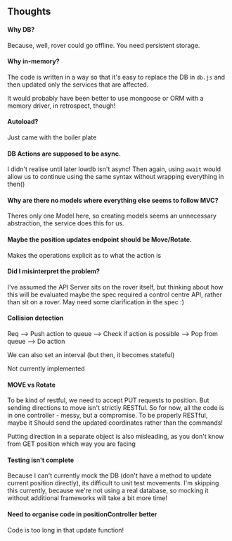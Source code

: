 ## Thoughts

#### Why DB?
Because, well, rover could go offline. You need persistent storage.

#### Why in-memory?
The code is written in a way so that it's easy to replace the DB in `db.js`
and then updated only the services that are affected.

It would probably have been better to use mongoose or ORM with a memory driver, in retrospect, though!

#### Autoload?
Just came with the boiler plate

#### DB Actions are supposed to be async.
I didn't realise until later lowdb isn't async! Then again, using `await` would allow us
to continue using the same syntax without wrapping everything in then()

#### Why are there no models where everything else seems to follow MVC?
Theres only one Model here, so creating models seems an unnecessary abstraction, the service
does this for us.

#### Maybe the position updates endpoint should be Move/Rotate.
Makes the operations explicit as to what the action is

#### Did I misinterpret the problem?
I've assumed the API Server sits on the rover itself, but thinking about how this will be evaluated
maybe the spec required a control centre API, rather than sit on a rover. May need some clarification in the spec :)

#### Collision detection
Req --> Push action to queue --> Check if action is possible --> Pop from queue --> Do action

We can also set an interval (but then, it becomes stateful)

Not currently implemented

#### MOVE vs Rotate
To be kind of restful, we need to accept PUT requests to position. But sending directions to move isn't strictly
RESTful. So for now, all the code is in one controller - messy, but a compromise. To be properly RESTful, maybe it Should
send the updated coordinates rather than the commands!

Putting direction in a separate object is also misleading, as you don't know from GET position which way you are facing

#### Testing isn't complete
Because I can't currently mock the DB (don't have a method to update current position directly), its difficult to unit
test movements. I'm skipping this currently, because we're not using a real database, so mocking it without additional
frameworks will take a bit more time!

#### Need to organise code in positionController better
Code is too long in that update function!
